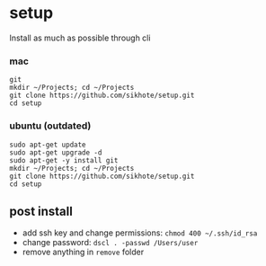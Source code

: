 # setup
Install as much as possible through cli

### mac
```
git
mkdir ~/Projects; cd ~/Projects
git clone https://github.com/sikhote/setup.git
cd setup
```

### ubuntu (outdated)
```
sudo apt-get update
sudo apt-get upgrade -d
sudo apt-get -y install git
mkdir ~/Projects; cd ~/Projects
git clone https://github.com/sikhote/setup.git
cd setup
```

## post install
- add ssh key and change permissions: `chmod 400 ~/.ssh/id_rsa`
- change password: `dscl . -passwd /Users/user`
- remove anything in `remove` folder
